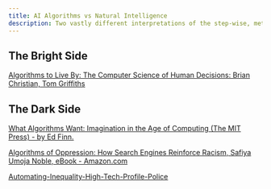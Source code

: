 ```yaml
---
title: AI Algorithms vs Natural Intelligence
description: Two vastly different interpretations of the step-wise, methodical cognition process.
---
```


## The Bright Side

[Algorithms to Live By: The Computer Science of Human Decisions: Brian Christian, Tom Griffiths](https://smile.amazon.com/Algorithms-Live-Computer-Science-Decisions-ebook/dp/B015CKNWJI/ref=mt_kindle)

## The Dark Side

[What Algorithms Want: Imagination in the Age of Computing (The MIT Press) - by Ed Finn.](https://smile.amazon.com/What-Algorithms-Want-Imagination-Computing-ebook/dp/B06XGVVQ9Z/ref=sr_1_1)

[Algorithms of Oppression: How Search Engines Reinforce Racism, Safiya Umoja Noble, eBook - Amazon.com](https://smile.amazon.com/Algorithms-Oppression-Search-Engines-Reinforce-ebook/dp/B075XS7Y7D/ref=pd_sim_351_3)

[Automating-Inequality-High-Tech-Profile-Police](https://smile.amazon.com/Automating-Inequality-High-Tech-Profile-Police-ebook/dp/B0739MF8VF/ref=pd_sim_351_6)
